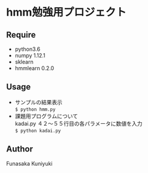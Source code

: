hmm勉強用プロジェクト
===

## Require
* python3.6
* numpy 1.12.1
* sklearn
* hmmlearn 0.2.0

## Usage
* サンプルの結果表示  
`$ python hmm.py`
* 課題用プログラムについて  
kadai.py ４２〜５５行目の各パラメータに数値を入力  
`$ python kadai.py`

## Author
Funasaka Kuniyuki
